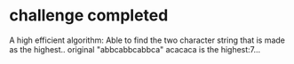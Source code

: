 # challenge completed

A high efficient algorithm: 
    Able to find the two character string that is made as the highest..
    original "abbcabbcabbca"
    acacaca is the highest:7...
